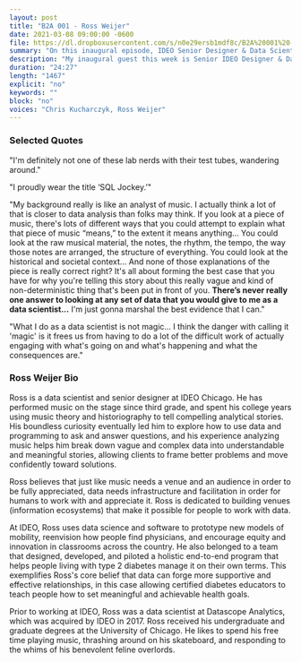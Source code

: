 ```yaml
---
layout: post
title: "B2A 001 - Ross Weijer"
date: 2021-03-08 09:00:00 -0600
file: https://dl.dropboxusercontent.com/s/n0e29ersb1mdf8c/B2A%20001%20-%20Ross%20Weijer.mp3
summary: "On this inaugural episode, IDEO Senior Designer & Data Scientist Ross Weijer talks about his path to data science, and the similarities he notices between interpreting music and interpreting data"
description: "My inaugural guest this week is Senior IDEO Designer & Data Scientist Ross Weijer. Ross and I discuss his journey from studying music theory to a data science masters program to commercial real estate."
duration: "24:27" 
length: "1467"
explicit: "no" 
keywords: ""
block: "no" 
voices: "Chris Kucharczyk, Ross Weijer"
---
```


### Selected Quotes

"I'm definitely not one of these lab nerds with their test tubes, wandering around."

"I proudly wear the title ‘SQL Jockey.’"

"My background really is like an analyst of music. I actually think a lot of that is closer to data analysis than folks may think. If you look at a piece of music, there's lots of different ways that you could attempt to explain what that piece of music “means,” to the extent it means anything... You could look at the raw musical material, the notes, the rhythm, the tempo, the way those notes are arranged, the structure of everything. You could look at the historical and societal context… And none of those explanations of the piece is really correct right? It's all about forming the best case that you have for why you're telling this story about this really vague and kind of non-deterministic thing that's been put in front of you. **There’s never really one answer to looking at any set of data that you would give to me as a data scientist...** I'm just gonna marshal the best evidence that I can."

"What I do as a data scientist is not magic... I think the danger with calling it 'magic' is it frees us from having to do a lot of the difficult work of actually engaging with what's going on and what's happening and what the consequences are."


### Ross Weijer Bio

Ross is a data scientist and senior designer at IDEO Chicago. He has performed music on the stage since third grade, and spent his college years using music theory and historiography to tell compelling analytical stories. His boundless curiosity eventually led him to explore how to use data and programming to ask and answer questions, and his experience analyzing music helps him break down vague and complex data into understandable and meaningful stories, allowing clients to frame better problems and move confidently toward solutions. 

Ross believes that just like music needs a venue and an audience in order to be fully appreciated, data needs infrastructure and facilitation in order for humans to work with and appreciate it. Ross is dedicated to building venues (information ecosystems) that make it possible for people to work with data.

At IDEO, Ross uses data science and software to prototype new models of mobility, reenvision how people find physicians, and encourage equity and innovation in classrooms across the country. He also belonged to a team that designed, developed, and piloted a holistic end-to-end program that helps people living with type 2 diabetes manage it on their own terms. This exemplifies Ross's core belief that data can forge more supportive and effective relationships, in this case allowing certified diabetes educators to teach people how to set meaningful and achievable health goals. 

Prior to working at IDEO, Ross was a data scientist at Datascope Analytics, which was acquired by IDEO in 2017. Ross received his undergraduate and graduate degrees at the University of Chicago. He likes to spend his free time playing music, thrashing around on his skateboard, and responding to the whims of his benevolent feline overlords.